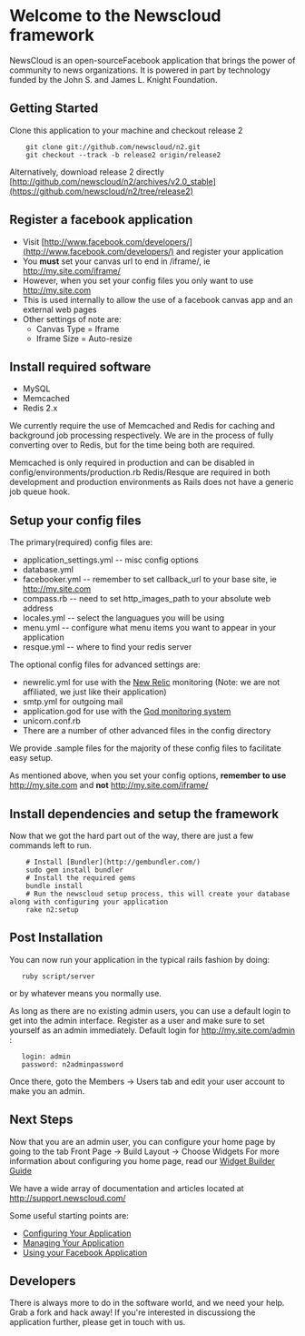 Welcome to the Newscloud framework
==================================

NewsCloud is an open-sourceFacebook application that brings the power of community to news organizations. It is powered in part by technology funded by the John S. and James L. Knight Foundation.


Getting Started
---------------

Clone this application to your machine and checkout release 2

        git clone git://github.com/newscloud/n2.git
        git checkout --track -b release2 origin/release2

Alternatively, download release 2 directly [http://github.com/newscloud/n2/archives/v2.0_stable](https://github.com/newscloud/n2/tree/release2)

Register a facebook application
-------------------------------

  * Visit [http://www.facebook.com/developers/](http://www.facebook.com/developers/) and register your application
  * You **must** set your canvas url to end in /iframe/, ie http://my.site.com/iframe/
  * However, when you set your config files you only want to use http://my.site.com
  * This is used internally to allow the use of a facebook canvas app and an external web pages
  * Other settings of note are:
    * Canvas Type = Iframe
	* Iframe Size = Auto-resize

Install required software
-------------------------

  * MySQL
  * Memcached
  * Redis 2.x

We currently require the use of Memcached and Redis for caching and background job processing respectively.  We are in the process of fully converting over to Redis, but for the time being both are required.

Memcached is only required in production and can be disabled in config/environments/production.rb
Redis/Resque are required in both development and production environments as Rails does not have a generic job queue hook.

Setup your config files
-----------------------

The primary(required) config files are:

  * application_settings.yml -- misc config options
  * database.yml
  * facebooker.yml -- remember to set callback_url to your base site, ie http://my.site.com
  * compass.rb -- need to set http_images_path to your absolute web address
  * locales.yml -- select the languagues you will be using
  * menu.yml -- configure what menu items you want to appear in your application
  * resque.yml -- where to find your redis server

The optional config files for advanced settings are:

  * newrelic.yml for use with the [New Relic](http://newrelic.com/) monitoring (Note: we are not affiliated, we just like their application)
  * smtp.yml for outgoing mail
  * application.god for use with the [God monitoring system](http://god.rubyforge.org/)
  * unicorn.conf.rb
  * There are a number of other advanced files in the config directory

We provide .sample files for the majority of these config files to facilitate easy setup.

As mentioned above, when you set your config options, **remember to use** http://my.site.com and **not** http://my.site.com/iframe/

Install dependencies and setup the framework
--------------------------------------------

Now that we got the hard part out of the way, there are just a few commands left to run.

        # Install [Bundler](http://gembundler.com/)
        sudo gem install bundler
        # Install the required gems
        bundle install
        # Run the newscloud setup process, this will create your database along with configuring your application
        rake n2:setup

Post Installation
-----------------

You can now run your application in the typical rails fashion by doing:

       ruby script/server

or by whatever means you normally use.

As long as there are no existing admin users, you can use a default login to get into the admin interface. Register as a user and make sure to set yourself as an admin immediately.
Default login for http://my.site.com/admin :

       login: admin
	   password: n2adminpassword

Once there, goto the Members -> Users tab and edit your user account to make you an admin.

Next Steps
----------

Now that you are an admin user, you can configure your home page by going to the tab Front Page -> Build Layout -> Choose Widgets
For more information about configuring you home page, read our [Widget Builder Guide](http://support.newscloud.com/faqs/managing-your-application/using-the-new-masonry-layout-and-widget-builder)

We have a wide array of documentation and articles located at http://support.newscloud.com/

Some useful starting points are:

  * [Configuring Your Application](http://support.newscloud.com/faqs/configuring-your-application)
  * [Managing Your Application](http://support.newscloud.com/faqs/managing-your-application)
  * [Using your Facebook Application](http://support.newscloud.com/faqs/using-your-facebook-application)

Developers
----------

There is always more to do in the software world, and we need your help. Grab a fork and hack away! If you're interested in discussiong the application further, please get in touch with us.
